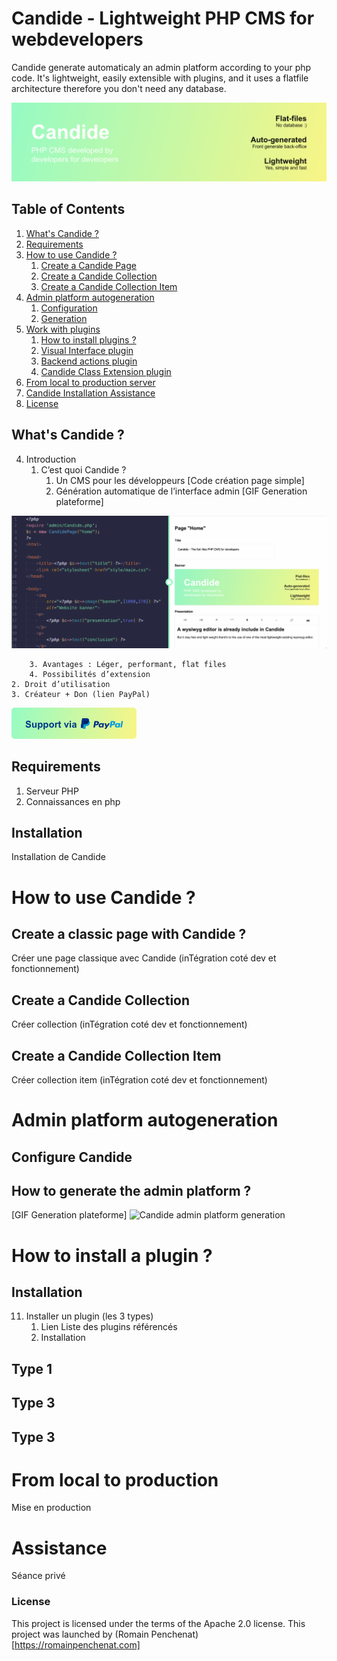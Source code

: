 # Candide - Lightweight PHP CMS for webdevelopers
Candide generate automaticaly an admin platform according to your php code. It's lightweight, easily extensible with plugins, and it uses a flatfile architecture therefore you don't need any database.

![Candide PHP Flatfiles banner](https://github.com/RomainPct/Candide_PHP_FlatFiles_CMS/blob/master/.github/readme_banner.png)

## Table of Contents  
1. [What's Candide ?](#what_is_candide)  
2. [Requirements](#requirements)
3. [How to use Candide ?](#how_to_use)
    1. [Create a Candide Page](#how_to_use_page)
    2. [Create a Candide Collection](#how_to_use_collection)
    3. [Create a Candide Collection Item](#how_to_use_collection_item)
4. [Admin platform autogeneration](#autogeneration)
    1. [Configuration](#autogeneration_config)
    2. [Generation](#autogeneration_generate)
5. [Work with plugins](#plugins)
    1. [How to install plugins ?](#plugins_installation)
    2. [Visual Interface plugin](#plugins_visual_interface)
    3. [Backend actions plugin](#plugins_backend_actions)
    4. [Candide Class Extension plugin](#plugins_class_extension)
6. [From local to production server](#local_to_prod)
7. [Candide Installation Assistance](#assistance)
8. [License](#license)

<a name="what_is_candide"/>

## What's Candide ?
4. Introduction
    1. C’est quoi Candide ?
        1. Un CMS pour les développeurs [Code création page simple]
        2. Génération automatique de l’interface admin [GIF Generation plateforme]

![Candide admin platform generation](https://github.com/RomainPct/Candide_PHP_FlatFiles_CMS/blob/master/.github/readme_code_candide_interface.png)

        3. Avantages : Léger, performant, flat files
        4. Possibilités d’extension
    2. Droit d’utilisation
    3. Créateur + Don (lien PayPal)
[![Support Candide via PayPal](https://github.com/RomainPct/Candide_PHP_FlatFiles_CMS/blob/master/.github/readme_donation_button.png)](https://www.paypal.me/romainpenchenat/)

<a name="requirements"/>

## Requirements
1. Serveur PHP
2. Connaissances en php

<a name="installation"/>

## Installation
Installation de Candide

<a name="how_to_use"/>

# How to use Candide ?

<a name="how_to_use_page"/>

## Create a classic page with Candide ?
Créer une page classique avec Candide  (inTégration coté dev et fonctionnement)

<a name="how_to_use_collection"/>

## Create a Candide Collection
Créer collection (inTégration coté dev et fonctionnement)

<a name="how_to_use_collection_item"/>

## Create a Candide Collection Item
Créer collection item (inTégration coté dev et fonctionnement)

<a name="autogeneration"/>

# Admin platform autogeneration

<a name="autogeneration_config"/>

## Configure Candide

<a name="autogeneration_generate"/>

## How to generate the admin platform ?
[GIF Generation plateforme]
![Candide admin platform generation](https://github.com/RomainPct/Candide_PHP_FlatFiles_CMS/blob/master/.github/readme_generate_admin_platform.gif)

<a name="plugins"/>

# How to install a plugin ?

<a name="plugins_installation"/>

## Installation
11. Installer un plugin (les 3 types)
    1. Lien Liste des plugins référencés
    2. Installation

<a name="plugins_visual_interface"/>

## Type 1

<a name="plugins_backend_actions"/>

## Type 3

<a name="plugins_class_extension"/>

## Type 3

<a name="local_to_prod"/>

# From local to production
Mise en production

<a name="assistance"/>

# Assistance
Séance privé

<a name="license"/>

### License
This project is licensed under the terms of the Apache 2.0 license.
This project was launched by (Romain Penchenat)[https://romainpenchenat.com]